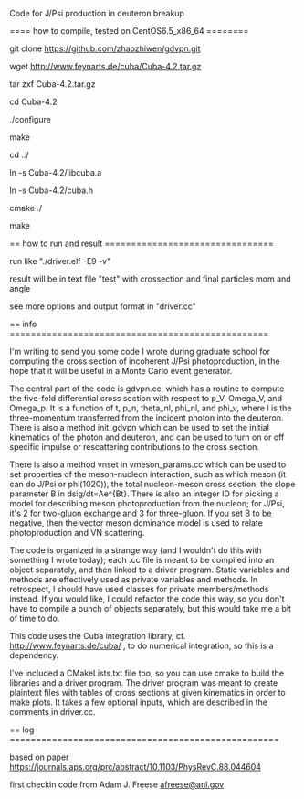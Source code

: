 Code for J/Psi production in deuteron breakup

==== how to compile, tested on CentOS6.5_x86_64 ========

git clone https://github.com/zhaozhiwen/gdvpn.git

wget http://www.feynarts.de/cuba/Cuba-4.2.tar.gz

tar zxf Cuba-4.2.tar.gz

cd Cuba-4.2

./configure

make

cd ../

ln -s Cuba-4.2/libcuba.a

ln -s Cuba-4.2/cuba.h

cmake ./

make

== how to run and result ================================

run like "./driver.elf -E9 -v"

result will be in text file "test" with crossection and final particles mom and angle

see more options and output format in "driver.cc"

== info =================================================

I'm writing to send you some code I wrote during graduate school for computing the cross section of incoherent J/Psi photoproduction, in the hope that it will be useful in a Monte Carlo event generator.

The central part of the code is gdvpn.cc, which has a routine to compute the five-fold differential cross section with respect to p_V, Omega_V, and Omega_p. It is a function of t, p_n, theta_nl, phi_nl, and phi_v, where l is the three-momentum transferred from the incident photon into the deuteron. There is also a method init_gdvpn which can be used to set the initial kinematics of the photon and deuteron, and can be used to turn on or off specific impulse or rescattering contributions to the cross section.

There is also a method vnset in vmeson_params.cc which can be used to set properties of the meson-nucleon interaction, such as which meson (it can do J/Psi or phi(1020)), the total nucleon-meson cross section, the slope parameter B in dsig/dt=Ae^{Bt}. There is also an integer ID for picking a model for describing meson photoproduction from the nucleon; for J/Psi, it's 2 for two-gluon exchange and 3 for three-gluon. If you set B to be negative, then the vector meson dominance model is used to relate photoproduction and VN scattering.

The code is organized in a strange way (and I wouldn't do this with something I wrote today); each .cc file is meant to be compiled into an object separately, and then linked to a driver program. Static variables and methods are effectively used as private variables and methods. In retrospect, I should have used classes for private members/methods instead. If you would like, I could refactor the code this way, so you don't have to compile a bunch of objects separately, but this would take me a bit of time to do.

This code uses the Cuba integration library, cf. http://www.feynarts.de/cuba/ , to do numerical integration, so this is a dependency.

I've included a CMakeLists.txt file too, so you can use cmake to build the libraries and a driver program. The driver program was meant to create plaintext files with tables of cross sections at given kinematics in order to make plots. It takes a few optional inputs, which are described in the comments in driver.cc.

== log ===================================================

based on paper https://journals.aps.org/prc/abstract/10.1103/PhysRevC.88.044604

first checkin code from Adam J. Freese <afreese@anl.gov>

